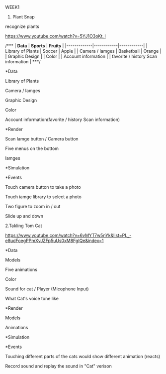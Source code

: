 WEEK1

1. Plant Snap

recognize plants

https://www.youtube.com/watch?v=5YJ1O3oKt_I

/***
| __Data__ | __Sports__ | __Fruits__ |
|-------------|------------|------------|
| Library of Plants                   | Soccer     | Apple      |
| Camera / Iamges                     | Basketball | Orange     |
| Graphic Design                      |
| Color                               |
| Account information                 |
| favorite / history Scan information |
***/

*Data

Library of Plants

Camera / Iamges  

Graphic Design

Color

Account information(favorite / history Scan information)



*Render

Scan Iamge button / Camera button

Five menus on the bottom

Iamges


*Simulation



*Events

Touch camera button to take a photo

Touch iamge library to select a photo

Two figure to zoom in / out

Slide up and down


2.Takling Tom Cat

https://www.youtube.com/watch?v=6vMYT7w5nYk&list=PL_-e8udFoegPPmXvJZFp5uUs0xM8FgIQe&index=1


*Data

Models

Five animations

Color

Sound for cat / Player (Micophone Input)

What Cat's voice tone like


*Render

Models

Animations


*Simulation


*Events

Touching different parts of the cats would show different animation (reacts)

Record sound and replay the sound in "Cat" verison
